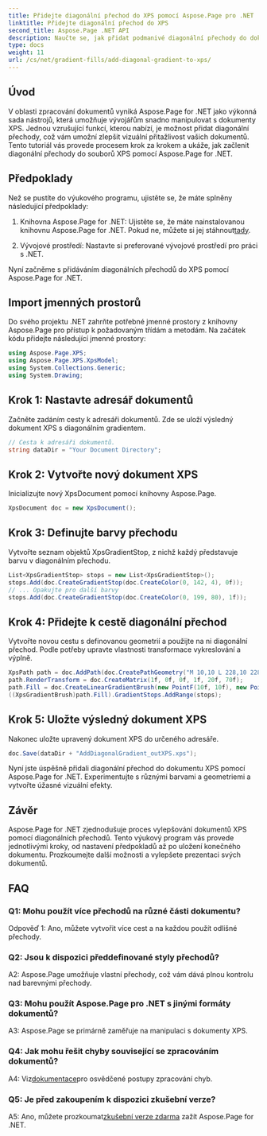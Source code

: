 ```yaml
---
title: Přidejte diagonální přechod do XPS pomocí Aspose.Page pro .NET
linktitle: Přidejte diagonální přechod do XPS
second_title: Aspose.Page .NET API
description: Naučte se, jak přidat podmanivé diagonální přechody do dokumentů XPS pomocí Aspose.Page for .NET. Zvyšte své vizuální prezentace bez námahy.
type: docs
weight: 11
url: /cs/net/gradient-fills/add-diagonal-gradient-to-xps/
---
```

## Úvod

V oblasti zpracování dokumentů vyniká Aspose.Page for .NET jako výkonná sada nástrojů, která umožňuje vývojářům snadno manipulovat s dokumenty XPS. Jednou vzrušující funkcí, kterou nabízí, je možnost přidat diagonální přechody, což vám umožní zlepšit vizuální přitažlivost vašich dokumentů. Tento tutoriál vás provede procesem krok za krokem a ukáže, jak začlenit diagonální přechody do souborů XPS pomocí Aspose.Page for .NET.

## Předpoklady

Než se pustíte do výukového programu, ujistěte se, že máte splněny následující předpoklady:

1.  Knihovna Aspose.Page for .NET: Ujistěte se, že máte nainstalovanou knihovnu Aspose.Page for .NET. Pokud ne, můžete si jej stáhnout[tady](https://releases.aspose.com/page/net/).

2. Vývojové prostředí: Nastavte si preferované vývojové prostředí pro práci s .NET.

Nyní začněme s přidáváním diagonálních přechodů do XPS pomocí Aspose.Page for .NET.

## Import jmenných prostorů

Do svého projektu .NET zahrňte potřebné jmenné prostory z knihovny Aspose.Page pro přístup k požadovaným třídám a metodám. Na začátek kódu přidejte následující jmenné prostory:

```csharp
using Aspose.Page.XPS;
using Aspose.Page.XPS.XpsModel;
using System.Collections.Generic;
using System.Drawing;
```

## Krok 1: Nastavte adresář dokumentů

Začněte zadáním cesty k adresáři dokumentů. Zde se uloží výsledný dokument XPS s diagonálním gradientem.

```csharp
// Cesta k adresáři dokumentů.
string dataDir = "Your Document Directory";
```

## Krok 2: Vytvořte nový dokument XPS

Inicializujte nový XpsDocument pomocí knihovny Aspose.Page.

```csharp
XpsDocument doc = new XpsDocument();
```

## Krok 3: Definujte barvy přechodu

Vytvořte seznam objektů XpsGradientStop, z nichž každý představuje barvu v diagonálním přechodu.

```csharp
List<XpsGradientStop> stops = new List<XpsGradientStop>();
stops.Add(doc.CreateGradientStop(doc.CreateColor(0, 142, 4), 0f));
// ... Opakujte pro další barvy
stops.Add(doc.CreateGradientStop(doc.CreateColor(0, 199, 80), 1f));
```

## Krok 4: Přidejte k cestě diagonální přechod

Vytvořte novou cestu s definovanou geometrií a použijte na ni diagonální přechod. Podle potřeby upravte vlastnosti transformace vykreslování a výplně.

```csharp
XpsPath path = doc.AddPath(doc.CreatePathGeometry("M 10,10 L 228,10 228,100 10,100"));
path.RenderTransform = doc.CreateMatrix(1f, 0f, 0f, 1f, 20f, 70f);
path.Fill = doc.CreateLinearGradientBrush(new PointF(10f, 10f), new PointF(228f, 100f));
((XpsGradientBrush)path.Fill).GradientStops.AddRange(stops);
```

## Krok 5: Uložte výsledný dokument XPS

Nakonec uložte upravený dokument XPS do určeného adresáře.

```csharp
doc.Save(dataDir + "AddDiagonalGradient_outXPS.xps");
```

Nyní jste úspěšně přidali diagonální přechod do dokumentu XPS pomocí Aspose.Page for .NET. Experimentujte s různými barvami a geometriemi a vytvořte úžasné vizuální efekty.

## Závěr

Aspose.Page for .NET zjednodušuje proces vylepšování dokumentů XPS pomocí diagonálních přechodů. Tento výukový program vás provede jednotlivými kroky, od nastavení předpokladů až po uložení konečného dokumentu. Prozkoumejte další možnosti a vylepšete prezentaci svých dokumentů.

## FAQ

### Q1: Mohu použít více přechodů na různé části dokumentu?

Odpověď 1: Ano, můžete vytvořit více cest a na každou použít odlišné přechody.

### Q2: Jsou k dispozici předdefinované styly přechodů?

A2: Aspose.Page umožňuje vlastní přechody, což vám dává plnou kontrolu nad barevnými přechody.

### Q3: Mohu použít Aspose.Page pro .NET s jinými formáty dokumentů?

A3: Aspose.Page se primárně zaměřuje na manipulaci s dokumenty XPS.

### Q4: Jak mohu řešit chyby související se zpracováním dokumentů?

 A4: Viz[dokumentace](https://reference.aspose.com/page/net/)pro osvědčené postupy zpracování chyb.

### Q5: Je před zakoupením k dispozici zkušební verze?

 A5: Ano, můžete prozkoumat[zkušební verze zdarma](https://releases.aspose.com/) zažít Aspose.Page for .NET.
